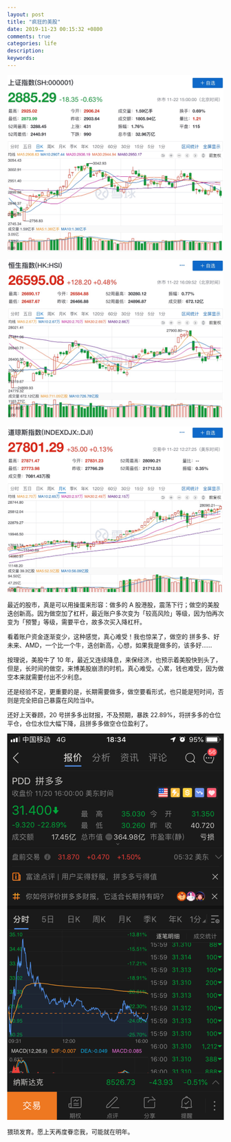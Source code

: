 ```yaml
---
layout: post
title: "疯狂的美股"
date: 2019-11-23 00:15:32 +0800
comments: true
categories: life
description: 
keywords: 
---
```


![20191122_china_stock](/images/2019-11-23-crazyusstock/20191122_china_stock.jpg)

![20191122_hk_stock](/images/2019-11-23-crazyusstock/20191122_hk_stock.jpg)

![20191122_us_stock](/images/2019-11-23-crazyusstock/20191122_us_stock.jpg)

最近的股市，真是可以用操蛋来形容：做多的 A 股港股，震荡下行；做空的美股迭创新高。因为做空加了杠杆，最近账户多次变为「较高风险」等级，因为怕再次变为「预警」等级，需要平仓，故多次买入降杠杆。

看着账户资金逐渐变少，这种感觉，真心难受！我也惊呆了，做空的 拼多多、好未来、AMD，一个比一个牛，迭创新高，心想，如果我是做多的，该多好……

按理说，美股牛了 10 年，最近又连续降息，来保经济，也预示着美股快到头了，但是，长时间的做空，来博美股崩溃的时机，真心难受。心累，钱也难受，因为做空本来就需要付出不少利息。

还是经验不足，更重要的是，长期需要做多，做空要看形式，也只能是短时间，否则是完全把自己暴露在风险当中。

还好上天眷顾，20 号拼多多出财报，不及预期，暴跌 22.89%，将拼多多的仓位平仓，仓位水位大幅下降，且拼多多做空仓位盈利了。

![20191120_pdd](/images/2019-11-23-crazyusstock/20191120_pdd.PNG)

猥琐发育。愿上天再度眷恋我，可能就在明年。
